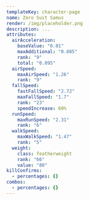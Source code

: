```yaml
---
templateKey: character-page
name: Zero Suit Samus
render: /img/placeholder.png
description: ...
attributes:
  airAcceleration:
    baseValue: "0.01"
    maxAdditional: "0.085"
    rank: "9"
    total: "0.095"
  airSpeed:
    maxAirSpeed: "1.26"
    rank: "9"
  fallSpeed:
    fastFallSpeed: "2.72"
    maxFallSpeed: "1.7"
    rank: "23"
    speedIncrease: 60%
  runSpeed:
    maxRunSpeed: "2.31"
    rank: "6"
  walkSpeed:
    maxWalkSpeed: "1.47"
    rank: "5"
  weight:
    class: featherweight
    rank: "66"
    value: "80"
killConfirms:
  - percentages: {}
combos:
  - percentages: {}
---
```


